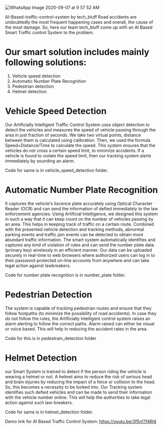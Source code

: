 ![WhatsApp Image 2020-09-07 at 9 57 52 AM](https://user-images.githubusercontent.com/65444708/92359639-3ab28880-f109-11ea-8f87-6b03857fdd3d.jpeg)

AI-Based-traffic-control-system by tech_bluff
Road accidents are undoubtedly the most frequent happening cases and overall, the cause of the most damage. So, here our team tech_bluff come up with an AI Based Smart Traffic control System to the problem.

# Our smart solution includes mainly following solutions:
1. Vehicle speed detection
2. Automatic Number Plate Recognition
3. Pedestrian detection
4. Helmet detection

# Vehicle Speed Detection
Our Artificially Intelligent Traffic Control System uses object detection to detect the vehicles and measures the speed of vehicle passing through the area in just fraction of seconds.
We take two virtual points, distance between them is calculated using calibration. Then, we used the formula Speed=Distance/Time to calculate the speed. This system ensures that the vehicles do not cross a certain speed limit, to minimize accidents. If a vehicle is found to violate the speed limit, then our tracking system alerts immediately by sounding an alarm. 

Code for same is in vehicle_speed_detection folder.

# Automatic Number Plate Recognition
It captures the vehicle's liscence plate accurately using Optical Character Reader (OCR) and can send the information of defied immediately to the law enforcement agencies. Using Artificial Intelligence, we designed this system in such a way that it can keep count on the number of vehicles passing by an area. This helps in keeping track of traffic on a certain route. Combined with the presented vehicle detection and tracking methods, abnormal parking events and traffic jam events can be detected to obtain more abundant traffic information.  The smart system automatically identifies and captures any kind of violation of rules and can send the number plate data (primary key) wirelessly in an efficient manner. Our data can be uploaded securely in real-time to web browsers where authorized users can log in to their password-protected on-line accounts from anywhere and can take legal action against lawbreakers.

Code for number plate recognition is in number_plate folder.

# Pedestrian Detection
The system is capable of tracking pedestrian routes and ensure that they follow footpaths (to minimize the possibility of road accidents). In case they do not follow the rules, the Artificially Intelligent control system raises an alarm alerting to follow the correct paths. Alarm raised can either be visual or voice based. This will help in reducing the accident rates in the area. 

Code for this is in pedestrain_detection folder

# Helmet Detection
our Smart System is trained to detect if the person riding the vehicle is wearing a helmet or not. A helmet aims to reduce the risk of serious head and brain injuries by reducing the impact of a force or collision to the head. So, this becomes a necessity to be looked into. Our Tracking system identifies such defied vehicles and can be made to send their information with the vehicle number online. This will help the authorities to take legal action against such law-breakers.

Code for same is in helmet_detection folder.

Demo link for AI Based Traffic Control System: https://youtu.be/3f5n17f4Rl4

